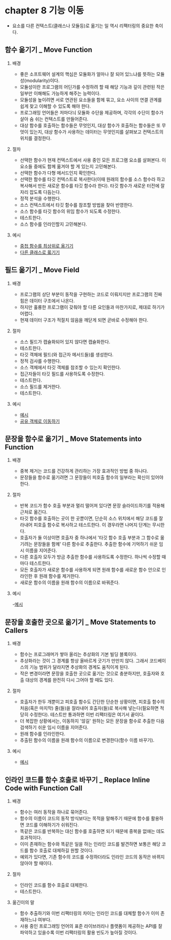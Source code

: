 # chapter 8 기능 이동

- 요소를 다른 컨텍스트(클래스나 모듈등)로 옮기는 일 역시 리팩터링의 중요한 축이다.

## 함수 옮기기 \_ Move Function

1. 배경

   - 좋은 소프트웨어 설계의 핵심은 모듈화가 얼마나 잘 되어 있느냐를 뜻하는 모듈성(modularity)이다.
   - 모듈성이란 프로그램의 어딘가를 수정하려 할 때 해당 기능과 깊이 관련된 작은 일부만 이해해도 가능하게 해주는 능력이다.
   - 모듈성을 높이려면 서로 연관된 요소들을 함께 묶고, 요소 사이의 연결 관계를 쉽게 찾고 이해할 수 있도록 해야 한다.
   - 프로그래밍 언어들은 저마다늬 모듈화 수단을 제공하며, 각각의 수단이 함수가 살아 숨 쉬는 컨텍스트를 만들어준다.
   - 대상 함수를 호출하는 함수들은 무엇인지, 대상 함수가 호출하는 함수들은 또 무엇이 있는지, 대상 함수가 사용하는 데이터는 무엇인지를 살펴보고 컨텍스트의 위치를 결정한다.

2. 절차

   - 선택한 함수가 현재 컨텍스트에서 사용 중인 모든 프로그램 요소를 살펴본다. 이 요소들 중에도 함께 옮겨야 할 게 있는지 고민해본다.
   - 선택한 함수가 다형 메서드인지 확인한다.
   - 선택한 함수를 타깃 컨텍스트로 복사한다(이때 원래의 함수를 소스 함수라 하고 복사해서 만든 새로운 함수를 타깃 함수라 한다). 타깃 함수가 새로운 터전에 잘 자리 잡도록 다듬는다.
   - 정적 분석을 수행한다.
   - 소스 컨텍스트에서 타깃 함수를 참조할 방법을 찾아 반영한다.
   - 소스 함수를 타깃 함수의 위임 함수가 되도록 수정한다.
   - 테스트한다.
   - 소스 함수를 인라인할지 고민해본다.

3. 예시

   - [중첩 함수를 최상위로 옮기기](ex_8_1/1.js)
   - [다른 클래스로 옯기기](ex_8_1/2.js)

## 필드 옮기기 \_ Move Field

1. 배경

   - 프로그램의 상단 부분이 동작을 구현하는 코드로 이뤄지지만 프로그램의 진짜 힘은 데이터 구조에서 나온다.
   - 하지만 훌륭한 프로그램이 갖춰야 할 다른 요인들과 마찬가지로, 제대로 하기가 어렵다.
   - 현재 데이터 구조가 적절치 않음을 깨닫게 되면 곧바로 수정해야 한다.

2. 절차

   - 소스 필드가 캡슐화되어 있지 않다면 캡슐화한다.
   - 테스트한다.
   - 타깃 객체에 필드(와 접근자 메서드들)를 생성한다.
   - 정적 검사를 수행한다.
   - 소스 객체에서 타깃 객체를 참조할 수 있는지 확인한다.
   - 접근자들이 타깃 필드를 사용하도록 수정한다.
   - 테스트한다.
   - 소스 필드를 제거한다.
   - 테스트한다.

3. 예시

   - [예시](ex_8_2/1.js)
   - [공유 객체로 이동하기](ex_8_2/2.js)

## 문장을 함수로 옮기기 \_ Move Statements into Function

1. 배경

   - 중복 제거는 코드를 건강하게 관리하는 가장 효과적인 방법 중 하나다.
   - 문장들을 함수로 옮기려면 그 문장들이 피호출 함수의 일부라는 확신이 있어야 한다.

2. 절차

   - 반복 코드가 함수 호출 부분과 멀리 떨어져 있다면 문장 슬라이드하기를 적용해 근처로 옮긴다.
   - 타깃 함수를 호출하는 곳이 한 곳뿐이면, 단순히 소스 위치에서 해당 코드를 잘라내어 피호출 함수로 복사하고 테스트한다. 이 경우라면 나머지 단계는 무시한다.
   - 호출자가 둘 이상이면 호출자 중 하나에서 '타깃 함수 호출 부분과 그 함수로 옮기려는 문장들을 함께' 다른 함수로 추출한다. 추출한 함수에 기억하기 쉬운 임시 이름을 지어준다.
   - 다른 호출자 모두가 방금 추출한 함수를 사용하도록 수정한다. 하나씩 수정할 때마다 테스트한다.
   - 모든 호출자가 새로운 함수를 사용하게 되면 원래 함수를 새로운 함수 안으로 인라인한 후 원래 함수를 제거한다.
   - 새로운 함수의 이름을 원래 함수의 이름으로 바꿔준다.

3. 예시

   -[예시](ex_8_3/1.js)

## 문장을 호출한 곳으로 옮기기 \_ Move Statements to Callers

1. 배경

   - 함수는 프로그래머가 쌓아 올리는 추상화의 기본 빌딩 블록이다.
   - 추상화라는 것이 그 경계를 항상 올바르게 긋기가 만만치 않다. 그래서 코드베이스의 기능 범위가 달라지면 추상화의 경계도 움직이게 된다.
   - 작은 변경이라면 문장을 호출한 곳으로 옮기는 것으로 충분하지만, 호출자와 호출 대상의 경계를 완전히 다시 그어야 할 때도 있다.

2. 절차

   - 호출자가 한두 개뿐이고 피호출 함수도 간단한 단순한 상황이면, 피호출 함수의 처음(혹은 마지막) 줄(들)을 잘라내어 호출자(들)로 복사해 넣는다(필요하면 적당히 수정한다). 테스트만 통과하면 이번 리팩터링은 여기서 끝이다.
   - 더 복잡한 상황에서는, 이동하지 '않길' 원하는 모든 문장을 함수로 추출한 다음 검색하기 쉬운 임시 이름을 지어준다.
   - 원래 함수를 인라인한다.
   - 추출된 함수의 이름을 원래 함수의 이름으로 변경한다(함수 이름 바꾸기).

3. 예시

   - [예시](ex_8_4/1.js)

## 인라인 코드를 함수 호출로 바꾸기 \_ Replace Inline Code with Function Call

1. 배경

   - 함수는 여러 동작을 하나로 묶어준다.
   - 함수의 이름이 코드의 동작 방식보다는 목적을 말해주기 때문에 함수를 활용하면 코드를 이해하기가 쉬워진다.
   - 똑같은 코드를 반복하는 대신 함수를 호출하면 되기 때문에 중복을 없애는 데도 효과적이다.
   - 이미 존재하는 함수와 똑같은 일을 하는 인라인 코드를 발견하면 보통은 해당 코드를 함수 호출로 대체하길 원할 것이다.
   - 예외가 있다면, 기존 함수의 코드를 수정하더라도 인라인 코드의 동작은 바뀌지 않아야 할 때이다.

2. 절차

   - 인라인 코드를 함수 호출로 대체한다.
   - 테스트한다.

3. 옮긴이의 말

   - 함수 추출하기와 이번 리팩터링의 차이는 인라인 코드를 대체할 함수가 이미 존재하느냐 여부다.
   - 사용 중인 프로그래밍 언어의 표준 라이브러리나 플랫폼이 제공하는 API를 잘 파악하고 있을수록 이번 리팩터링의 활용 빈도가 높아질 것이다.
